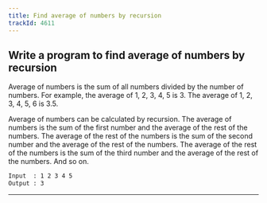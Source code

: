 ```yaml
---
title: Find average of numbers by recursion
trackId: 4611
---
```


## Write a program to find average of numbers by recursion

Average of numbers is the sum of all numbers divided by the number of numbers. For example, the average of 1, 2, 3, 4, 5 is 3. The average of 1, 2, 3, 4, 5, 6 is 3.5.

Average of numbers can be calculated by recursion. The average of numbers is the sum of the first number and the average of the rest of the numbers. The average of the rest of the numbers is the sum of the second number and the average of the rest of the numbers. The average of the rest of the numbers is the sum of the third number and the average of the rest of the numbers. And so on.

```txt
Input  : 1 2 3 4 5
Output : 3
```

---
